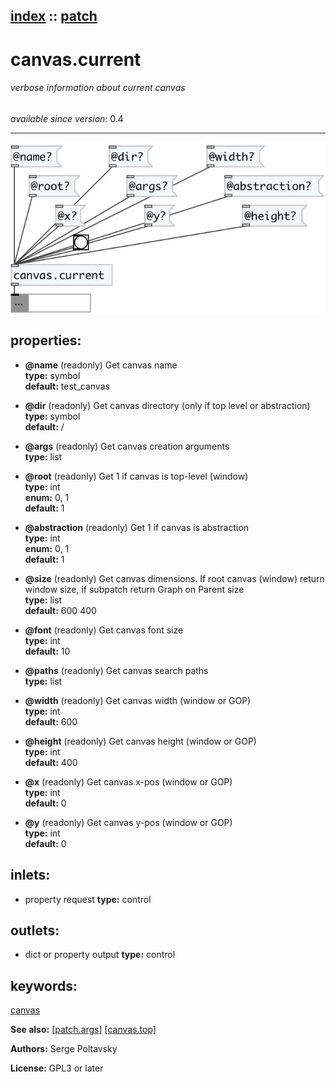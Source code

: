[index](index.html) :: [patch](category_patch.html)
---

# canvas.current

###### verbose information about current canvas

*available since version:* 0.4

---




[![example](../examples/img/canvas.current.jpg)](../examples/pd/canvas.current.pd)







## properties:

* **@name** (readonly)
Get canvas name<br>
__type:__ symbol<br>
__default:__ test_canvas<br>

* **@dir** (readonly)
Get canvas directory (only if top level or abstraction)<br>
__type:__ symbol<br>
__default:__ /<br>

* **@args** (readonly)
Get canvas creation arguments<br>
__type:__ list<br>

* **@root** (readonly)
Get 1 if canvas is top-level (window)<br>
__type:__ int<br>
__enum:__ 0, 1<br>
__default:__ 1<br>

* **@abstraction** (readonly)
Get 1 if canvas is abstraction<br>
__type:__ int<br>
__enum:__ 0, 1<br>
__default:__ 1<br>

* **@size** (readonly)
Get canvas dimensions. If root canvas (window) return window size, if subpatch
return Graph on Parent size<br>
__type:__ list<br>
__default:__ 600 400<br>

* **@font** (readonly)
Get canvas font size<br>
__type:__ int<br>
__default:__ 10<br>

* **@paths** (readonly)
Get canvas search paths<br>
__type:__ list<br>

* **@width** (readonly)
Get canvas width (window or GOP)<br>
__type:__ int<br>
__default:__ 600<br>

* **@height** (readonly)
Get canvas height (window or GOP)<br>
__type:__ int<br>
__default:__ 400<br>

* **@x** (readonly)
Get canvas x-pos (window or GOP)<br>
__type:__ int<br>
__default:__ 0<br>

* **@y** (readonly)
Get canvas y-pos (window or GOP)<br>
__type:__ int<br>
__default:__ 0<br>



## inlets:

* property request 
__type:__ control<br>



## outlets:

* dict or property output
__type:__ control<br>



## keywords:

[canvas](keywords/canvas.html)



**See also:**
[\[patch.args\]](patch.args.html)
[\[canvas.top\]](canvas.top.html)




**Authors:** Serge Poltavsky




**License:** GPL3 or later





